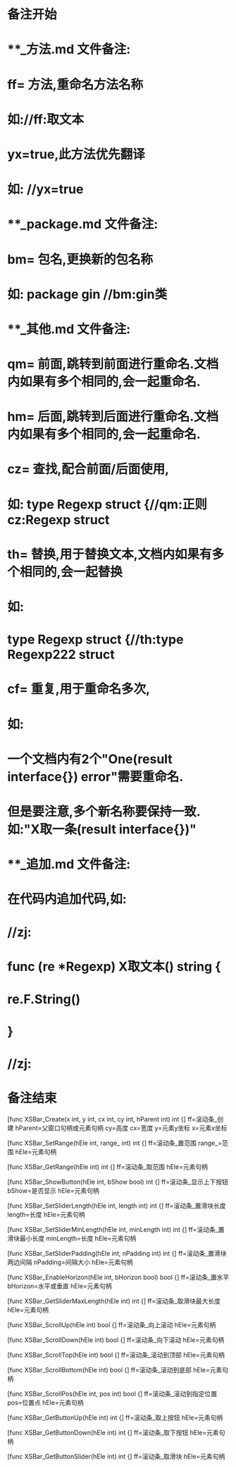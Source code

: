 # 备注开始
# **_方法.md 文件备注:
# ff= 方法,重命名方法名称
# 如://ff:取文本
#
# yx=true,此方法优先翻译
# 如: //yx=true

# **_package.md 文件备注:
# bm= 包名,更换新的包名称 
# 如: package gin //bm:gin类

# **_其他.md 文件备注:
# qm= 前面,跳转到前面进行重命名.文档内如果有多个相同的,会一起重命名.
# hm= 后面,跳转到后面进行重命名.文档内如果有多个相同的,会一起重命名.
# cz= 查找,配合前面/后面使用,
# 如: type Regexp struct {//qm:正则 cz:Regexp struct
#
# th= 替换,用于替换文本,文档内如果有多个相同的,会一起替换
# 如:
# type Regexp struct {//th:type Regexp222 struct
#
# cf= 重复,用于重命名多次,
# 如: 
# 一个文档内有2个"One(result interface{}) error"需要重命名.
# 但是要注意,多个新名称要保持一致. 如:"X取一条(result interface{})"

# **_追加.md 文件备注:
# 在代码内追加代码,如:
# //zj:
# func (re *Regexp) X取文本() string { 
# re.F.String()
# }
# //zj:
# 备注结束

[func XSBar_Create(x int, y int, cx int, cy int, hParent int) int {]
ff=滚动条_创建
hParent=父窗口句柄或元素句柄
cy=高度
cx=宽度
y=元素y坐标
x=元素x坐标

[func XSBar_SetRange(hEle int, range_ int) int {]
ff=滚动条_置范围
range_=范围
hEle=元素句柄

[func XSBar_GetRange(hEle int) int {]
ff=滚动条_取范围
hEle=元素句柄

[func XSBar_ShowButton(hEle int, bShow bool) int {]
ff=滚动条_显示上下按钮
bShow=是否显示
hEle=元素句柄

[func XSBar_SetSliderLength(hEle int, length int) int {]
ff=滚动条_置滑块长度
length=长度
hEle=元素句柄

[func XSBar_SetSliderMinLength(hEle int, minLength int) int {]
ff=滚动条_置滑块最小长度
minLength=长度
hEle=元素句柄

[func XSBar_SetSliderPadding(hEle int, nPadding int) int {]
ff=滚动条_置滑块两边间隔
nPadding=间隔大小
hEle=元素句柄

[func XSBar_EnableHorizon(hEle int, bHorizon bool) bool {]
ff=滚动条_置水平
bHorizon=水平或垂直
hEle=元素句柄

[func XSBar_GetSliderMaxLength(hEle int) int {]
ff=滚动条_取滑块最大长度
hEle=元素句柄

[func XSBar_ScrollUp(hEle int) bool {]
ff=滚动条_向上滚动
hEle=元素句柄

[func XSBar_ScrollDown(hEle int) bool {]
ff=滚动条_向下滚动
hEle=元素句柄

[func XSBar_ScrollTop(hEle int) bool {]
ff=滚动条_滚动到顶部
hEle=元素句柄

[func XSBar_ScrollBottom(hEle int) bool {]
ff=滚动条_滚动到底部
hEle=元素句柄

[func XSBar_ScrollPos(hEle int, pos int) bool {]
ff=滚动条_滚动到指定位置
pos=位置点
hEle=元素句柄

[func XSBar_GetButtonUp(hEle int) int {]
ff=滚动条_取上按钮
hEle=元素句柄

[func XSBar_GetButtonDown(hEle int) int {]
ff=滚动条_取下按钮
hEle=元素句柄

[func XSBar_GetButtonSlider(hEle int) int {]
ff=滚动条_取滑块
hEle=元素句柄
